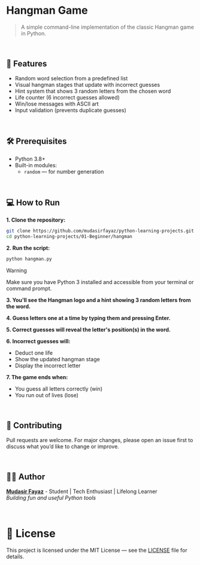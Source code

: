 # Hangman Game

> A simple command-line implementation of the classic Hangman game in Python.

<br/>

## 🚀 Features

- Random word selection from a predefined list
- Visual hangman stages that update with incorrect guesses
- Hint system that shows 3 random letters from the chosen word
- Life counter (6 incorrect guesses allowed)
- Win/lose messages with ASCII art
- Input validation (prevents duplicate guesses)

<br/>

## 🛠️ Prerequisites

- Python 3.8+
- Built-in modules:
  - `random` — for number generation

<br/>

## 💻 How to Run

**1. Clone the repository:**

```bash
git clone https://github.com/mudasirfayaz/python-learning-projects.git
cd python-learning-projects/01-Beginner/hangman
```

**2. Run the script:**

```bash
python hangman.py
```

> [!WARNING]
> Make sure you have Python 3 installed and accessible from your terminal or command prompt.

**3. You'll see the Hangman logo and a hint showing 3 random letters from the word.**

**4. Guess letters one at a time by typing them and pressing Enter.**

**5. Correct guesses will reveal the letter's position(s) in the word.**

**6. Incorrect guesses will:**

- Deduct one life
- Show the updated hangman stage
- Display the incorrect letter

**7. The game ends when:**

- You guess all letters correctly (win)
- You run out of lives (lose)

<br/>

## 🤝 Contributing

Pull requests are welcome. For major changes, please open an issue first to discuss what you’d like to change or improve.

<br/>

## 🧑‍💻 Author

**[Mudasir Fayaz](https://github.com/mudasirfayaz/)** - Student | Tech Enthusiast | Lifelong Learner<br/>
_Building fun and useful Python tools_

<br/>

# 📜 License

This project is licensed under the MIT License — see the [LICENSE](./LICENSE) file for details.
